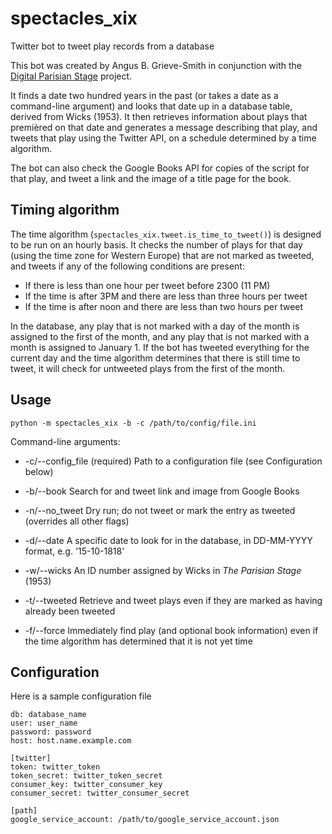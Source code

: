 # spectacles_xix
Twitter bot to tweet play records from a database

This bot was created by Angus B. Grieve-Smith in conjunction with the [Digital
Parisian Stage](https://github.com/grvsmth/theatredeparis) project.

It finds a date two hundred years in the past (or takes a date as a command-line
argument) and looks that date up in a database table, derived from Wicks (1953).
It then retrieves information about plays that premièred on that date and
generates a message describing that play, and tweets that play using the Twitter
API, on a schedule determined by a time algorithm.

The bot can also check the Google Books API for copies of the script for that
play, and tweet a link and the image of a title page for the book.

## Timing algorithm

The time algorithm (`spectacles_xix.tweet.is_time_to_tweet()`) is designed to
be run on an hourly basis.  It checks the number of plays for that day (using
the time zone for Western Europe) that are not marked as tweeted, and tweets if
any of the following conditions are present:
* If there is less than one hour per tweet before 2300 (11 PM)
* If the time is after 3PM and there are less than three hours per tweet
* If the time is after noon and there are less than two hours per tweet

In the database, any play that is not marked with a day of the month is assigned
to the first of the month, and any play that is not marked with a month is
assigned to January 1.  If the bot has tweeted everything for the current day
and the time algorithm determines that there is still time to tweet, it will
check for untweeted plays from the first of the month.

## Usage

`python -m spectacles_xix -b -c /path/to/config/file.ini`

Command-line arguments:
* -c/--config_file (required) Path to a configuration file (see Configuration below)
* -b/--book Search for and tweet link and image from Google Books
* -n/--no_tweet Dry run; do not tweet or mark the entry as tweeted (overrides all other flags)

* -d/--date A specific date to look for in the database, in DD-MM-YYYY format, e.g. '15-10-1818'
* -w/--wicks An ID number assigned by Wicks in *The Parisian Stage* (1953)

* -t/--tweeted Retrieve and tweet plays even if they are marked as having already been tweeted
* -f/--force Immediately find play (and optional book information) even if the time algorithm has determined that it is not yet time

## Configuration

Here is a sample configuration file

```[db]
db: database_name
user: user_name
password: password
host: host.name.example.com

[twitter]
token: twitter_token
token_secret: twitter_token_secret
consumer_key: twitter_consumer_key
consumer_secret: twitter_consumer_secret

[path]
google_service_account: /path/to/google_service_account.json
```